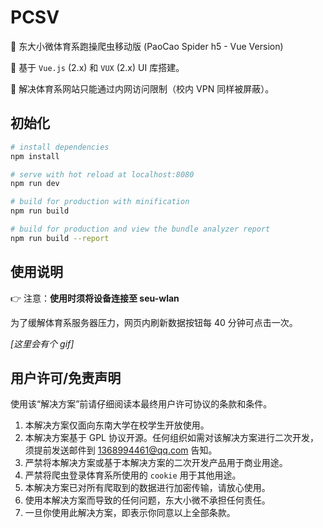 # PCSV

:information_desk_person: 东大小微体育系跑操爬虫移动版 (PaoCao Spider h5 - Vue Version)

:dancers: 基于 `Vue.js` (2.x) 和 `VUX` (2.x) UI 库搭建。

:wave: 解决体育系网站只能通过内网访问限制（校内 VPN 同样被屏蔽）。

## 初始化

```bash
# install dependencies
npm install

# serve with hot reload at localhost:8080
npm run dev

# build for production with minification
npm run build

# build for production and view the bundle analyzer report
npm run build --report
```

## 使用说明

:point_right: 注意：**使用时须将设备连接至 seu-wlan**

为了缓解体育系服务器压力，网页内刷新数据按钮每 40 分钟可点击一次。

_[这里会有个 gif]_

## 用户许可/免责声明

使用该“解决方案”前请仔细阅读本最终用户许可协议的条款和条件。

1. 本解决方案仅面向东南大学在校学生开放使用。
2. 本解决方案基于 GPL 协议开源。任何组织如需对该解决方案进行二次开发，须提前发送邮件到 [1368994461@qq.com](1368994461@qq.com) 告知。
3. 严禁将本解决方案或基于本解决方案的二次开发产品用于商业用途。
4. 严禁将爬虫登录体育系所使用的 `cookie` 用于其他用途。
5. 本解决方案已对所有爬取到的数据进行加密传输，请放心使用。
6. 使用本解决方案而导致的任何问题，东大小微不承担任何责任。
7. 一旦你使用此解决方案，即表示你同意以上全部条款。

```

```
